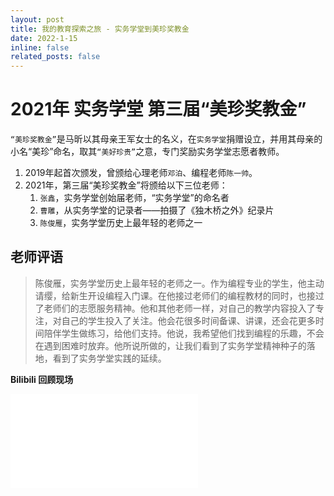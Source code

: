 ```yaml
---
layout: post
title: 我的教育探索之旅 - 实务学堂到美珍奖教金
date: 2022-1-15
inline: false
related_posts: false
---
```




# 2021年 实务学堂 第三届“美珍奖教金”

`“美珍奖教金”`是马昕以其母亲王军女士的名义，在`实务学堂`捐赠设立，并用其母亲的小名“美珍”命名，取其`“美好珍贵”`之意，专门奖励实务学堂志愿者教师。

1. 2019年起首次颁发，曾颁给心理老师`邓泊`、编程老师`陈一帅`。
2. 2021年，第三届“美珍奖教金”将颁给以下三位老师： 
   1. `张鑫`，实务学堂创始届老师，“实务学堂”的命名者
   2. `曹雕`，从实务学堂的记录者——拍摄了《独木桥之外》纪录片 
   3. `陈俊雁`，实务学堂历史上最年轻的老师之一

## 老师评语

> 陈俊雁，实务学堂历史上最年轻的老师之一。作为编程专业的学生，他主动请缨，给新生开设编程入门课。在他接过老师们的编程教材的同时，也接过了老师们的志愿服务精神。他和其他老师一样，对自己的教学内容投入了专注，对自己的学生投入了关注。他会花很多时间备课、讲课，还会花更多时间陪伴学生做练习，给他们支持。他说，我希望他们找到编程的乐趣，不会在遇到困难时放弃。他所说所做的，让我们看到了实务学堂精神种子的落地，看到了实务学堂实践的延续。



**Bilibili 回顾现场**

<iframe src="//player.bilibili.com/player.html?isOutside=true&aid=296021884&bvid=BV1zF411n7R2&cid=494911493&p=1" scrolling="no" border="0" frameborder="no" framespacing="0" allowfullscreen="true"></iframe>

